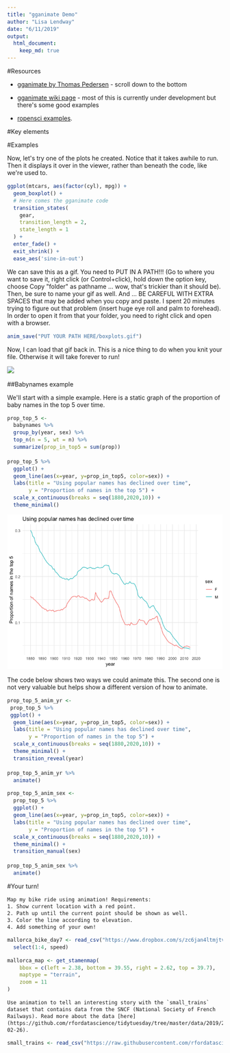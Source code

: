 ```yaml
---
title: "gganimate Demo"
author: "Lisa Lendway"
date: "6/11/2019"
output: 
  html_document:
    keep_md: true
---
```





#Resources 

* [gganimate by Thomas Pedersen](https://github.com/thomasp85/gganimate) - scroll down to the bottom 
* [gganimate wiki page](https://github.com/thomasp85/gganimate/wiki) - most of this is currently under development but there's some good examples

* [ropensci examples](https://github.com/ropenscilabs/learngganimate).


#Key elements


#Examples

Now, let's try one of the plots he created. Notice that it takes awhile to run. Then it displays it over in the viewer, rather than beneath the code, like we're used to. 


```r
ggplot(mtcars, aes(factor(cyl), mpg)) + 
  geom_boxplot() + 
  # Here comes the gganimate code
  transition_states(
    gear,
    transition_length = 2,
    state_length = 1
  ) +
  enter_fade() + 
  exit_shrink() +
  ease_aes('sine-in-out')
```

We can save this as a gif. You need to PUT IN A PATH!!! (Go to where you want to save it, right click (or Control+click), hold down the option key, choose Copy "folder" as pathname ... wow, that's trickier than it should be). Then, be sure to name your gif as well. And ... BE CAREFUL WITH EXTRA SPACES that may be added when you copy and paste. I spent 20 minutes trying to figure out that problem (insert huge eye roll and palm to forehead). In order to open it from that your folder, you need to right click and open with a browser.


```r
anim_save("PUT YOUR PATH HERE/boxplots.gif")
```


Now, I can load that gif back in. This is a nice thing to do when you knit your file. Otherwise it will take forever to run!

<img src="/Users/llendway/GoogleDriveMacalester/2019SPRING/MATH112/notes_r_code/Images/boxplots.gif" width="400px" />


##Babynames example

We'll start with a simple example. Here is a static graph of the proportion of baby names in the top 5 over time.


```r
prop_top_5 <- 
  babynames %>% 
  group_by(year, sex) %>% 
  top_n(n = 5, wt = n) %>% 
  summarize(prop_in_top5 = sum(prop))

prop_top_5 %>% 
  ggplot() +
  geom_line(aes(x=year, y=prop_in_top5, color=sex)) +
  labs(title = "Using popular names has declined over time",
       y = "Proportion of names in the top 5") +
  scale_x_continuous(breaks = seq(1880,2020,10)) +
  theme_minimal()
```

![](2019-06-12_gganimate_demo_files/figure-html/unnamed-chunk-4-1.png)<!-- -->


The code below shows two ways we could animate this. The second one is not very valuable but helps show a different version of how to animate.


```r
prop_top_5_anim_yr <- 
 prop_top_5 %>% 
 ggplot() +
  geom_line(aes(x=year, y=prop_in_top5, color=sex)) +
  labs(title = "Using popular names has declined over time",
       y = "Proportion of names in the top 5") +
  scale_x_continuous(breaks = seq(1880,2020,10)) +
  theme_minimal() +
  transition_reveal(year)

prop_top_5_anim_yr %>% 
  animate()
```


```r
prop_top_5_anim_sex <-
  prop_top_5 %>% 
  ggplot() +
  geom_line(aes(x=year, y=prop_in_top5, color=sex)) +
  labs(title = "Using popular names has declined over time",
       y = "Proportion of names in the top 5") +
  scale_x_continuous(breaks = seq(1880,2020,10)) +
  theme_minimal() +
  transition_manual(sex)

prop_top_5_anim_sex %>% 
  animate()
```




#Your turn!


```exercise
Map my bike ride using animation! Requirements:
1. Show current location with a red point. 
2. Path up until the current point should be shown as well.
3. Color the line according to elevation.
4. Add something of your own!
```


```r
mallorca_bike_day7 <- read_csv("https://www.dropbox.com/s/zc6jan4ltmjtvy0/mallorca_bike_day7.csv?dl=1") %>% 
  select(1:4, speed)
```


```r
mallorca_map <- get_stamenmap(
    bbox = c(left = 2.38, bottom = 39.55, right = 2.62, top = 39.7), 
    maptype = "terrain",
    zoom = 11
)
```


```exercise
Use animation to tell an interesting story with the `small_trains` dataset that contains data from the SNCF (National Society of French Railways). Read more about the data [here](https://github.com/rfordatascience/tidytuesday/tree/master/data/2019/2019-02-26).
```


```r
small_trains <- read_csv("https://raw.githubusercontent.com/rfordatascience/tidytuesday/master/data/2019/2019-02-26/small_trains.csv") 
```

